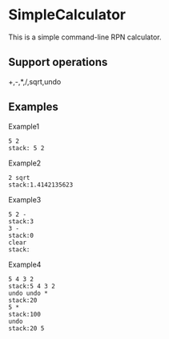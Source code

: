 # SimpleCalculator
This is a simple command-line RPN calculator.

## Support operations
+,-,*,/,sqrt,undo

## Examples
Example1
```
5 2
stack: 5 2
```
Example2
```
2 sqrt
stack:1.4142135623
```

Example3
```
5 2 -
stack:3
3 -
stack:0
clear
stack:
```

Example4
```
5 4 3 2
stack:5 4 3 2
undo undo *
stack:20
5 *
stack:100
undo
stack:20 5
```


